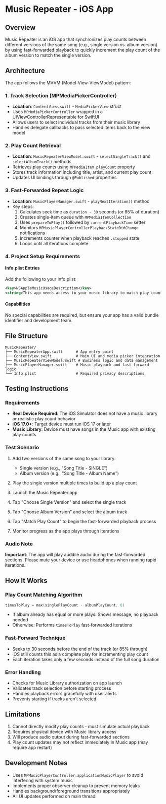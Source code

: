# Music Repeater - iOS App

## Overview

Music Repeater is an iOS app that synchronizes play counts between different versions of the same song (e.g., single version vs. album version) by using fast-forwarded playback to quickly increment the play count of the album version to match the single version.

## Architecture

The app follows the MVVM (Model-View-ViewModel) pattern:

### 1. **Track Selection (MPMediaPickerController)**
- **Location**: `ContentView.swift` - `MediaPickerView` struct
- Uses `MPMediaPickerController` wrapped in a UIViewControllerRepresentable for SwiftUI
- Allows users to select individual tracks from their music library
- Handles delegate callbacks to pass selected items back to the view model

### 2. **Play Count Retrieval**
- **Location**: `MusicRepeaterViewModel.swift` - `selectSingleTrack()` and `selectAlbumTrack()` methods
- Retrieves play counts using `MPMediaItem.playCount` property
- Stores track information including title, artist, and current play count
- Updates UI bindings through `@Published` properties

### 3. **Fast-Forwarded Repeat Logic**
- **Location**: `MusicPlayerManager.swift` - `playNextIteration()` method
- Key steps:
  1. Calculates seek time as `duration - 30` seconds (or 85% of duration)
  2. Creates single-item queue with `MPMediaItemCollection`
  3. Uses `prepareToPlay()` followed by `currentPlaybackTime` setter
  4. Monitors `MPMusicPlayerControllerPlaybackStateDidChange` notifications
  5. Increments counter when playback reaches `.stopped` state
  6. Loops until all iterations complete

### 4. **Project Setup Requirements**

#### Info.plist Entries
Add the following to your Info.plist:

```xml
<key>NSAppleMusicUsageDescription</key>
<string>This app needs access to your music library to match play counts between versions of a song.</string>
```

#### Capabilities
No special capabilities are required, but ensure your app has a valid bundle identifier and development team.

## File Structure

```
MusicRepeater/
├── MusicRepeaterApp.swift      # App entry point
├── ContentView.swift           # Main UI and media picker integration
├── MusicRepeaterViewModel.swift # Business logic and data management
├── MusicPlayerManager.swift    # Music playback and fast-forward logic
└── Info.plist                  # Required privacy descriptions
```

## Testing Instructions

### Requirements
- **Real Device Required**: The iOS Simulator does not have a music library or realistic play count behavior
- **iOS 17.0+**: Target device must run iOS 17 or later
- **Music Library**: Device must have songs in the Music app with existing play counts

### Test Scenario
1. Add two versions of the same song to your library:
   - Single version (e.g., "Song Title - SINGLE")
   - Album version (e.g., "Song Title - Album Name")

2. Play the single version multiple times to build up a play count

3. Launch the Music Repeater app

4. Tap "Choose Single Version" and select the single track

5. Tap "Choose Album Version" and select the album track

6. Tap "Match Play Count" to begin the fast-forwarded playback process

7. Monitor progress as the app plays through iterations

### Audio Note
**Important**: The app will play audible audio during the fast-forwarded sections. Please mute your device or use headphones when running rapid iterations.

## How It Works

### Play Count Matching Algorithm
```swift
timesToPlay = max(singlePlayCount - albumPlayCount, 0)
```

- If album already has equal or more plays: Shows message, no playback needed
- Otherwise: Performs `timesToPlay` fast-forwarded iterations

### Fast-Forward Technique
- Seeks to 30 seconds before the end of the track (or 85% through)
- iOS still counts this as a complete play for incrementing play count
- Each iteration takes only a few seconds instead of the full song duration

### Error Handling
- Checks for Music Library authorization on app launch
- Validates track selection before starting process
- Handles playback errors gracefully with user alerts
- Prevents starting if tracks aren't selected

## Limitations

1. Cannot directly modify play counts - must simulate actual playback
2. Requires physical device with Music library access
3. Will produce audio output during fast-forwarded sections
4. Play count updates may not reflect immediately in Music app (may require app restart)

## Development Notes

- Uses `MPMusicPlayerController.applicationMusicPlayer` to avoid interfering with system music
- Implements proper observer cleanup to prevent memory leaks
- Handles background/foreground transitions appropriately
- All UI updates performed on main thread